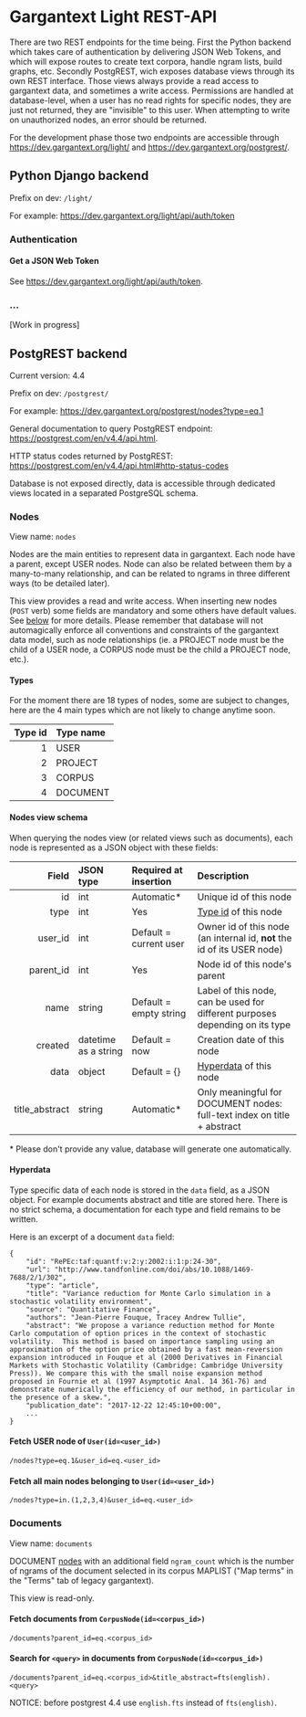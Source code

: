 # Gargantext Light REST-API

There are two REST endpoints for the time being. First the Python backend which
takes care of authentication by delivering JSON Web Tokens, and which will
expose routes to create text corpora, handle ngram lists, build graphs, etc.
Secondly PostgREST, wich exposes database views through its own REST interface.
Those views always provide a read access to gargantext data, and sometimes
a write access. Permissions are handled at database-level, when a user
has no read rights for specific nodes, they are just not returned, they are
"invisible" to this user. When attempting to write on unauthorized nodes, an
error should be returned.

For the development phase those two endpoints are accessible through
<https://dev.gargantext.org/light/> and
<https://dev.gargantext.org/postgrest/>.

## Python Django backend

Prefix on dev: `/light/`

For example: <https://dev.gargantext.org/light/api/auth/token>

### Authentication

#### Get a JSON Web Token

See <https://dev.gargantext.org/light/api/auth/token>.

### ...

[Work in progress]

## PostgREST backend

Current version: 4.4

Prefix on dev: `/postgrest/`

For example: <https://dev.gargantext.org/postgrest/nodes?type=eq.1>

General documentation to query PostgREST endpoint:
<https://postgrest.com/en/v4.4/api.html>.

HTTP status codes returned by PostgREST:
<https://postgrest.com/en/v4.4/api.html#http-status-codes>

Database is not exposed directly, data is accessible through dedicated views
located in a separated PostgreSQL schema.

### Nodes

View name: `nodes`

Nodes are the main entities to represent data in gargantext. Each node have a
parent, except USER nodes. Node can also be related between them by a
many-to-many relationship, and can be related to ngrams in three different ways
(to be detailed later).

This view provides a read and write access. When inserting new nodes (`POST`
verb) some fields are mandatory and some others have default values. See
[below](#nodes-view-schema) for more details. Please remember that database
will not automagically enforce all conventions and constraints of the
gargantext data model, such as node relationships (ie. a PROJECT node must
be the child of a USER node, a CORPUS node must be the child a PROJECT node,
etc.).

#### Types

For the moment there are 18 types of nodes, some are subject to changes,
here are the 4 main types which are not likely to change anytime soon.

|  Type id | Type name |
| -------: | :-------- |
|        1 | USER      |
|        2 | PROJECT   |
|        3 | CORPUS    |
|        4 | DOCUMENT  |

#### Nodes view schema

When querying the nodes view (or related views such as documents), each node
is represented as a JSON object with these fields:

|          Field | JSON type            | Required at insertion  | Description                                                                  |
| -------------: | :------------------- | :--------------------- | :--------------------------------------------------------------------------- |
|             id | int                  | Automatic*             | Unique id of this node                                                       |
|           type | int                  | Yes                    | [Type id](#types) of this node                                               |
|        user_id | int                  | Default = current user | Owner id of this node (an internal id, **not** the id of its USER node)      |
|      parent_id | int                  | Yes                    | Node id of this node's parent                                                |
|           name | string               | Default = empty string | Label of this node, can be used for different purposes depending on its type |
|        created | datetime as a string | Default = now          | Creation date of this node                                                   |
|           data | object               | Default = {}           | [Hyperdata](#hyperdata) of this node                                         |
| title_abstract | string               | Automatic*             | Only meaningful for DOCUMENT nodes: full-text index on title + abstract      |

\* Please don't provide any value, database will generate one automatically.

#### Hyperdata

Type specific data of each node is stored in the `data` field, as a JSON
object. For example documents abstract and title are stored here. There is no
strict schema, a documentation for each type and field remains to be written.

Here is an excerpt of a document `data` field:

    {
        "id": "RePEc:taf:quantf:v:2:y:2002:i:1:p:24-30",
        "url": "http://www.tandfonline.com/doi/abs/10.1088/1469-7688/2/1/302",
        "type": "article",
        "title": "Variance reduction for Monte Carlo simulation in a stochastic volatility environment",
        "source": "Quantitative Finance",
        "authors": "Jean-Pierre Fouque, Tracey Andrew Tullie",
        "abstract": "We propose a variance reduction method for Monte Carlo computation of option prices in the context of stochastic volatility.  This method is based on importance sampling using an approximation of the option price obtained by a fast mean-reversion expansion introduced in Fouque et al (2000 Derivatives in Financial Markets with Stochastic Volatility (Cambridge: Cambridge University Press)). We compare this with the small noise expansion method proposed in Fournie et al (1997 Asymptotic Anal. 14 361-76) and demonstrate numerically the efficiency of our method, in particular in the presence of a skew.",
        "publication_date": "2017-12-22 12:45:10+00:00",
        ...
    }

#### Fetch USER node of `User(id=<user_id>)`

    /nodes?type=eq.1&user_id=eq.<user_id>

#### Fetch all main nodes belonging to `User(id=<user_id>)`

    /nodes?type=in.(1,2,3,4)&user_id=eq.<user_id>

### Documents

View name: `documents`

DOCUMENT [nodes](#nodes-view-schema) with an additional field `ngram_count`
which is the number of ngrams of the document selected in its corpus MAPLIST
("Map terms" in the "Terms" tab of legacy gargantext).

This view is read-only.

#### Fetch documents from `CorpusNode(id=<corpus_id>)`

    /documents?parent_id=eq.<corpus_id>

#### Search for `<query>` in documents from `CorpusNode(id=<corpus_id>)`

    /documents?parent_id=eq.<corpus_id>&title_abstract=fts(english).<query>

NOTICE: before postgrest 4.4 use `english.fts` instead of `fts(english)`.
